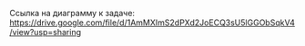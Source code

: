 Ссылка на диаграмму к задаче: 
https://drive.google.com/file/d/1AmMXImS2dPXd2JoECQ3sU5lGGObSqkV4/view?usp=sharing 